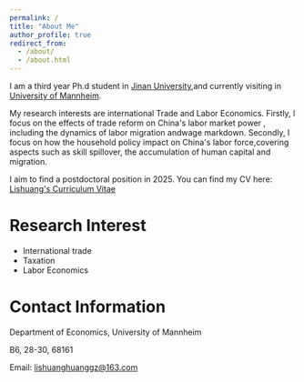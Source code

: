 ```yaml
---
permalink: /
title: "About Me"
author_profile: true
redirect_from: 
  - /about/
  - /about.html
---
```

I am a third year Ph.d student in [Jinan University](https://www.jnu.edu.cn/main.htm),and currently visiting in [University of Mannheim](https://www.vwl.uni-mannheim.de/).

My research interests are international Trade and Labor Economics. Firstly, l focus on the effects of trade reform on China's labor market power , including the dynamics of labor migration andwage markdown. Secondly, l focus on how the household policy impact on China's labor force,covering aspects such as skill spillover, the accumulation of human capital and migration.

I aim to find a postdoctoral position in 2025. You can find my CV here: [Lishuang's Curriculum Vitae](assets/LishuangHuang_cv2024.pdf)



Research Interest
======
- International trade
- Taxation
- Labor Economics



Contact Information
======

Department of Economics, University of Mannheim

B6, 28-30, 68161


Email: lishuanghuanggz@163.com

